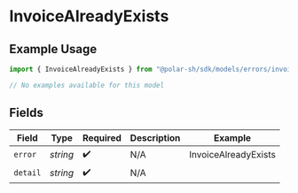 # InvoiceAlreadyExists

## Example Usage

```typescript
import { InvoiceAlreadyExists } from "@polar-sh/sdk/models/errors/invoicealreadyexists.js";

// No examples available for this model
```

## Fields

| Field                | Type                 | Required             | Description          | Example              |
| -------------------- | -------------------- | -------------------- | -------------------- | -------------------- |
| `error`              | *string*             | :heavy_check_mark:   | N/A                  | InvoiceAlreadyExists |
| `detail`             | *string*             | :heavy_check_mark:   | N/A                  |                      |
